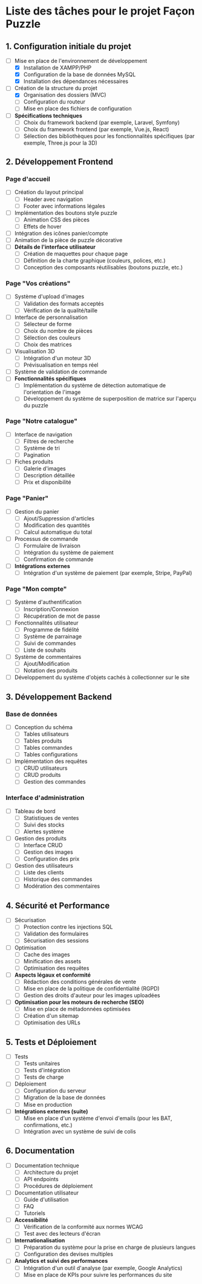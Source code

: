 # Liste des tâches pour le projet Façon Puzzle

## 1. Configuration initiale du projet

- [ ] Mise en place de l'environnement de développement
  * [x] Installation de XAMPP/PHP
  * [x] Configuration de la base de données MySQL
  * [x] Installation des dépendances nécessaires
- [ ] Création de la structure du projet
  * [x] Organisation des dossiers (MVC)
  * [ ] Configuration du routeur
  * [ ] Mise en place des fichiers de configuration
- [ ] **Spécifications techniques**
  * [ ] Choix du framework backend (par exemple, Laravel, Symfony)
  * [ ] Choix du framework frontend (par exemple, Vue.js, React)
  * [ ] Sélection des bibliothèques pour les fonctionnalités spécifiques (par exemple, Three.js pour la 3D)

## 2. Développement Frontend

### Page d'accueil

- [ ] Création du layout principal
  * [ ] Header avec navigation
  * [ ] Footer avec informations légales
- [ ] Implémentation des boutons style puzzle
  * [ ] Animation CSS des pièces
  * [ ] Effets de hover
- [ ] Intégration des icônes panier/compte
- [ ] Animation de la pièce de puzzle décorative
- [ ] **Détails de l'interface utilisateur**
  * [ ] Création de maquettes pour chaque page
  * [ ] Définition de la charte graphique (couleurs, polices, etc.)
  * [ ] Conception des composants réutilisables (boutons puzzle, etc.)

### Page "Vos créations"

- [ ] Système d'upload d'images
  * [ ] Validation des formats acceptés
  * [ ] Vérification de la qualité/taille
- [ ] Interface de personnalisation
  * [ ] Sélecteur de forme
  * [ ] Choix du nombre de pièces
  * [ ] Sélection des couleurs
  * [ ] Choix des matrices
- [ ] Visualisation 3D
  * [ ] Intégration d'un moteur 3D
  * [ ] Prévisualisation en temps réel
- [ ] Système de validation de commande
- [ ] **Fonctionnalités spécifiques**
  * [ ] Implémentation du système de détection automatique de l'orientation de l'image
  * [ ] Développement du système de superposition de matrice sur l'aperçu du puzzle

### Page "Notre catalogue"

- [ ] Interface de navigation
  * [ ] Filtres de recherche
  * [ ] Système de tri
  * [ ] Pagination
- [ ] Fiches produits
  * [ ] Galerie d'images
  * [ ] Description détaillée
  * [ ] Prix et disponibilité

### Page "Panier"

- [ ] Gestion du panier
  * [ ] Ajout/Suppression d'articles
  * [ ] Modification des quantités
  * [ ] Calcul automatique du total
- [ ] Processus de commande
  * [ ] Formulaire de livraison
  * [ ] Intégration du système de paiement
  * [ ] Confirmation de commande
- [ ] **Intégrations externes**
  * [ ] Intégration d'un système de paiement (par exemple, Stripe, PayPal)

### Page "Mon compte"

- [ ] Système d'authentification
  * [ ] Inscription/Connexion
  * [ ] Récupération de mot de passe
- [ ] Fonctionnalités utilisateur
  * [ ] Programme de fidélité
  * [ ] Système de parrainage
  * [ ] Suivi de commandes
  * [ ] Liste de souhaits
- [ ] Système de commentaires
  * [ ] Ajout/Modification
  * [ ] Notation des produits
- [ ] Développement du système d'objets cachés à collectionner sur le site

## 3. Développement Backend

### Base de données

- [ ] Conception du schéma
  * [ ] Tables utilisateurs
  * [ ] Tables produits
  * [ ] Tables commandes
  * [ ] Tables configurations
- [ ] Implémentation des requêtes
  * [ ] CRUD utilisateurs
  * [ ] CRUD produits
  * [ ] Gestion des commandes

### Interface d'administration

- [ ] Tableau de bord
  * [ ] Statistiques de ventes
  * [ ] Suivi des stocks
  * [ ] Alertes système
- [ ] Gestion des produits
  * [ ] Interface CRUD
  * [ ] Gestion des images
  * [ ] Configuration des prix
- [ ] Gestion des utilisateurs
  * [ ] Liste des clients
  * [ ] Historique des commandes
  * [ ] Modération des commentaires

## 4. Sécurité et Performance

- [ ] Sécurisation
  * [ ] Protection contre les injections SQL
  * [ ] Validation des formulaires
  * [ ] Sécurisation des sessions
- [ ] Optimisation
  * [ ] Cache des images
  * [ ] Minification des assets
  * [ ] Optimisation des requêtes
- [ ] **Aspects légaux et conformité**
  * [ ] Rédaction des conditions générales de vente
  * [ ] Mise en place de la politique de confidentialité (RGPD)
  * [ ] Gestion des droits d'auteur pour les images uploadées
- [ ] **Optimisation pour les moteurs de recherche (SEO)**
  * [ ] Mise en place de métadonnées optimisées
  * [ ] Création d'un sitemap
  * [ ] Optimisation des URLs

## 5. Tests et Déploiement

- [ ] Tests
  * [ ] Tests unitaires
  * [ ] Tests d'intégration
  * [ ] Tests de charge
- [ ] Déploiement
  * [ ] Configuration du serveur
  * [ ] Migration de la base de données
  * [ ] Mise en production
- [ ] **Intégrations externes (suite)**
  * [ ] Mise en place d'un système d'envoi d'emails (pour les BAT, confirmations, etc.)
  * [ ] Intégration avec un système de suivi de colis

## 6. Documentation

- [ ] Documentation technique
  * [ ] Architecture du projet
  * [ ] API endpoints
  * [ ] Procédures de déploiement
- [ ] Documentation utilisateur
  * [ ] Guide d'utilisation
  * [ ] FAQ
  * [ ] Tutoriels
- [ ] **Accessibilité**
  * [ ] Vérification de la conformité aux normes WCAG
  * [ ] Test avec des lecteurs d'écran
- [ ] **Internationalisation**
  * [ ] Préparation du système pour la prise en charge de plusieurs langues
  * [ ] Configuration des devises multiples
- [ ] **Analytics et suivi des performances**
  * [ ] Intégration d'un outil d'analyse (par exemple, Google Analytics)
  * [ ] Mise en place de KPIs pour suivre les performances du site
